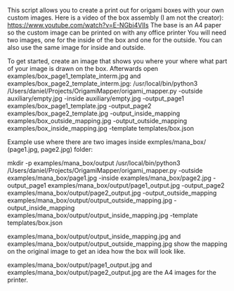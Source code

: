 This script allows you to create a print out for origami boxes with your own custom images.
Here is a video of the box assembly (I am not the creator): https://www.youtube.com/watch?v=E-NGbi4VIIs
The base is an A4 paper so the custom image can be printed on with any office printer
You will need two images, one for the inside of the box and one for the outside. You can also use the same image for inside and outside.

To get started, create an image that shows you where your where what part of your image is drawn on the box.
Afterwards open examples/box_page1_template_interm.jpg and examples/box_page2_template_interm.jpg:
/usr/local/bin/python3 /Users/daniel/Projects/OrigamiMapper/origami_mapper.py -outside auxiliary/empty.jpg -inside auxiliary/empty.jpg -output_page1 examples/box_page1_template.jpg -output_page2 examples/box_page2_template.jpg -output_inside_mapping examples/box_outside_mapping.jpg -output_outside_mapping examples/box_inside_mapping.jpg -template templates/box.json

Example use where there are two images inside exmples/mana_box/ (page1.jpg, page2.jpg) folder:

mkdir -p examples/mana_box/output
/usr/local/bin/python3 /Users/daniel/Projects/OrigamiMapper/origami_mapper.py -outside examples/mana_box/page1.jpg -inside examples/mana_box/page2.jpg -output_page1 examples/mana_box/output/page1_output.jpg -output_page2 examples/mana_box/output/page2_output.jpg -output_outside_mapping examples/mana_box/output/output_outside_mapping.jpg -output_inside_mapping examples/mana_box/output/output_inside_mapping.jpg -template templates/box.json

examples/mana_box/output/output_inside_mapping.jpg and examples/mana_box/output/output_outside_mapping.jpg
show the mapping on the original image to get an idea how the box will look like.

examples/mana_box/output/page1_output.jpg and examples/mana_box/output/page2_output.jpg
are the A4 images for the printer.
